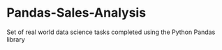 # Pandas-Sales-Analysis
Set of real world data science tasks completed using the Python Pandas library
